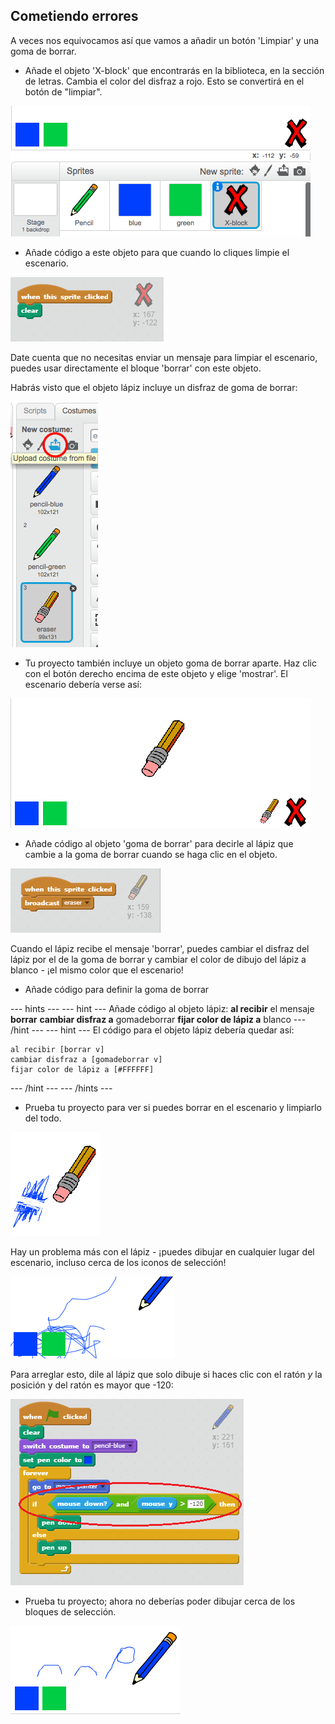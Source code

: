 ## Cometiendo errores

A veces nos equivocamos así que vamos a añadir un botón 'Limpiar' y una goma de borrar.

+ Añade el objeto 'X-block' que encontrarás en la biblioteca, en la sección de letras. Cambia el color del disfraz a rojo. Esto se convertirá en el botón de "limpiar".

![Captura de pantalla](images/paint-x.png)

+ Añade código a este objeto para que cuando lo cliques limpie el escenario.

![Limpia el escenario](images/clear-stage.png)

Date cuenta que no necesitas enviar un mensaje para limpiar el escenario, puedes usar directamente el bloque 'borrar' con este objeto.

Habrás visto que el objeto lápiz incluye un disfraz de goma de borrar:

![Captura de pantalla](images/paint-eraser-costume.png)

+ Tu proyecto también incluye un objeto goma de borrar aparte. Haz clic con el botón derecho encima de este objeto y elige 'mostrar'. El escenario debería verse así:

![Captura de pantalla](images/paint-eraser-stage.png)

+ Añade código al objeto 'goma de borrar' para decirle al lápiz que cambie a la goma de borrar cuando se haga clic en el objeto.

![Envía borrar](images/broadcast-eraser.png)

Cuando el lápiz recibe el mensaje 'borrar', puedes cambiar el disfraz del lápiz por el de la goma de borrar y cambiar el color de dibujo del lápiz a blanco - ¡el mismo color que el escenario!

+ Añade código para definir la goma de borrar

\--- hints \--- \--- hint \--- Añade código al objeto lápiz: **al recibir** el mensaje **borrar** **cambiar disfraz a** gomadeborrar **fijar color de lápiz a** blanco \--- /hint \--- \--- hint \--- El código para el objeto lápiz debería quedar así:

```blocks
al recibir [borrar v]
cambiar disfraz a [gomadeborrar v]
fijar color de lápiz a [#FFFFFF]
```

\--- /hint \--- \--- /hints \---

+ Prueba tu proyecto para ver si puedes borrar en el escenario y limpiarlo del todo.

![Captura de pantalla](images/paint-erase-test.png)

Hay un problema más con el lápiz - ¡puedes dibujar en cualquier lugar del escenario, incluso cerca de los iconos de selección!

![Captura de pantalla](images/paint-draw-problem.png)

Para arreglar esto, dile al lápiz que solo dibuje si haces clic con el ratón *y* la posición y del ratón es mayor que -120:

![Captura de pantalla](images/pencil-gt-code.png)

+ Prueba tu proyecto; ahora no deberías poder dibujar cerca de los bloques de selección.

![Captura de pantalla](images/paint-fixed.png)